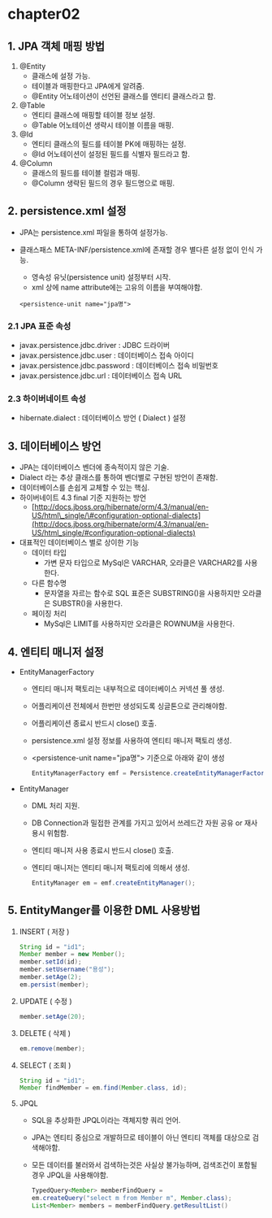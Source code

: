 # chapter02

## 1. JPA 객체 매핑 방법

1. @Entity
   * 클래스에 설정 가능.
   * 테이블과 매핑한다고 JPA에게 알려줌.
   * @Entity 어노테이션이 선언된 클래스를 엔티티 클래스라고 함.
2. @Table
   * 엔티티 클래스에 매핑할 테이블 정보 설정.
   * @Table 어노테이션 생략시 테이블 이름을 매핑.
3. @Id
   * 엔티티 클래스의 필드를 테이블 PK에 매핑하는 설정.
   * @Id 어노테이션이 설정된 필드를 식별자 필드라고 함.
4. @Column
   * 클래스의 필드를 테이블 컬럼과 매핑.
   * @Column 생략된 필드의 경우 필드명으로 매핑.

## 2. persistence.xml 설정

* JPA는 persistence.xml 파일을 통하여 설정가능.
* 클래스패스 META-INF/persistence.xml에 존재할 경우 별다른 설정 없이 인식 가능.

  * 영속성 유닛\(persistence unit\) 설정부터 시작.
  * xml 상에 name attribute에는 고유의 이름을 부여해야함.

  ```markup
  <persistence-unit name="jpa명">
  ```

### 2.1 JPA 표준 속성

* javax.persistence.jdbc.driver : JDBC 드라이버
* javax.persistence.jdbc.user : 데이터베이스 접속 아이디
* javax.persistence.jdbc.password : 데이터베이스 접속 비밀번호
* javax.persistence.jdbc.url : 데이터베이스 접속 URL

### 2.3 하이버네이트 속성

* hibernate.dialect : 데이터베이스 방언 \( Dialect \) 설정

## 3. 데이터베이스 방언

* JPA는 데이터베이스 벤더에 종속적이지 않은 기술.
* Dialect 라는 추상 클래스를 통하여 벤더별로 구현된 방언이 존재함.
* 데이터베이스를 손쉽게 교체할 수 있는 핵심.
* 하이버네이트 4.3 final 기준 지원하는 방언
  * [http://docs.jboss.org/hibernate/orm/4.3/manual/en-US/html\_single/\#configuration-optional-dialects](http://docs.jboss.org/hibernate/orm/4.3/manual/en-US/html_single/#configuration-optional-dialects)
* 대표적인 데이터베이스 별로 상이한 기능
  * 데이터 타입
    * 가변 문자 타입으로 MySql은 VARCHAR, 오라클은 VARCHAR2를 사용한다.
  * 다른 함수명
    * 문자열을 자르는 함수로 SQL 표준은 SUBSTRING\(\)을 사용하지만 오라클은 SUBSTR\(\)을 사용한다.
  * 페이징 처리
    * MySql은 LIMIT를 사용하지만 오라클은 ROWNUM을 사용한다.

## 4. 엔티티 매니저 설정

* EntityManagerFactory
  * 엔티티 매니저 팩토리는 내부적으로 데이터베이스 커넥션 풀 생성.
  * 어플리케이션 전체에서 한번만 생성되도록 싱글톤으로 관리해야함.
  * 어플리케이션 종료시 반드시 close\(\) 호출.
  * persistence.xml 설정 정보를 사용하여 엔티티 매니저 팩토리 생성.
  * &lt;persistence-unit name="jpa명"&gt; 기준으로 아래와 같이 생성

    ```java
    EntityManagerFactory emf = Persistence.createEntityManagerFactory("jpa명");
    ```
* EntityManager
  * DML 처리 지원.
  * DB Connection과 밀접한 관계를 가지고 있어서 쓰레드간 자원 공유 or 재사용시 위험함.
  * 엔티티 매니저 사용 종료시 반드시 close\(\) 호출.
  * 엔티티 매니저는 엔티티 매니저 팩토리에 의해서 생성.

    ```java
    EntityManager em = emf.createEntityManager();
    ```

## 5. EntityManger를 이용한 DML 사용방법

1. INSERT \( 저장 \)

   ```java
   String id = "id1";    
   Member member = new Member();
   member.setId(id);
   member.setUsername("용성");
   member.setAge(2);
   em.persist(member);
   ```

2. UPDATE \( 수정 \)

   ```java
   member.setAge(20);
   ```

3. DELETE \( 삭제 \)

   ```java
   em.remove(member);
   ```

4. SELECT \( 조회 \)

   ```java
   String id = "id1";
   Member findMember = em.find(Member.class, id);
   ```

5. JPQL
   * SQL을 추상화한 JPQL이라는 객체지향 쿼리 언어.
   * JPA는 엔티티 중심으로 개발하므로 테이블이 아닌 엔티티 객체를 대상으로 검색해야함.
   * 모든 데이터를 불러와서 검색하는것은 사실상 불가능하며, 검색조건이 포함될 경우 JPQL을 사용해야함.

     ```java
     TypedQuery<Member> memberFindQuery = 
     em.createQuery("select m from Member m", Member.class);
     List<Member> members = memberFindQuery.getResultList()
     ```


